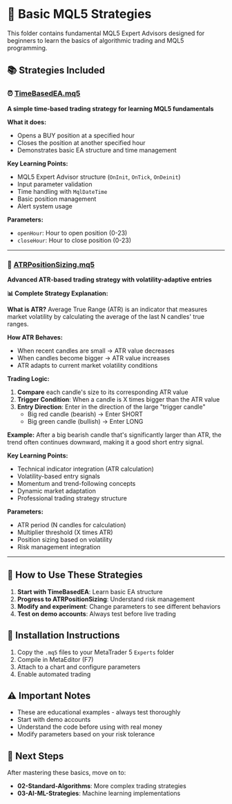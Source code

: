 # 🔰 Basic MQL5 Strategies

This folder contains fundamental MQL5 Expert Advisors designed for beginners to learn the basics of algorithmic trading and MQL5 programming.

## 📚 Strategies Included

### ⏰ [TimeBasedEA.mq5](./TimeBasedEA.mq5)
**A simple time-based trading strategy for learning MQL5 fundamentals**

**What it does:**
- Opens a BUY position at a specified hour
- Closes the position at another specified hour
- Demonstrates basic EA structure and time management

**Key Learning Points:**
- MQL5 Expert Advisor structure (`OnInit`, `OnTick`, `OnDeinit`)
- Input parameter validation
- Time handling with `MqlDateTime`
- Basic position management
- Alert system usage

**Parameters:**
- `openHour`: Hour to open position (0-23)
- `closeHour`: Hour to close position (0-23)

---

### 📏 [ATRPositionSizing.mq5](./ATRPositionSizing.mq5)
**Advanced ATR-based trading strategy with volatility-adaptive entries**

**📊 Complete Strategy Explanation:**

**What is ATR?** Average True Range (ATR) is an indicator that measures market volatility by calculating the average of the last N candles' true ranges.

**How ATR Behaves:**
- When recent candles are small → ATR value decreases  
- When candles become bigger → ATR value increases
- ATR adapts to current market volatility conditions

**Trading Logic:**
1. **Compare** each candle's size to its corresponding ATR value
2. **Trigger Condition**: When a candle is X times bigger than the ATR value
3. **Entry Direction**: Enter in the direction of the large "trigger candle"
   - Big red candle (bearish) → Enter SHORT
   - Big green candle (bullish) → Enter LONG

**Example:** After a big bearish candle that's significantly larger than ATR, the trend often continues downward, making it a good short entry signal.

**Key Learning Points:**
- Technical indicator integration (ATR calculation)
- Volatility-based entry signals
- Momentum and trend-following concepts
- Dynamic market adaptation
- Professional trading strategy structure

**Parameters:**
- ATR period (N candles for calculation)
- Multiplier threshold (X times ATR)
- Position sizing based on volatility
- Risk management integration

---

## 🎯 How to Use These Strategies

1. **Start with TimeBasedEA**: Learn basic EA structure
2. **Progress to ATRPositionSizing**: Understand risk management
3. **Modify and experiment**: Change parameters to see different behaviors
4. **Test on demo accounts**: Always test before live trading

## 🔧 Installation Instructions

1. Copy the `.mq5` files to your MetaTrader 5 `Experts` folder
2. Compile in MetaEditor (F7)
3. Attach to a chart and configure parameters
4. Enable automated trading

## ⚠️ Important Notes

- These are educational examples - always test thoroughly
- Start with demo accounts
- Understand the code before using with real money
- Modify parameters based on your risk tolerance

## 🚀 Next Steps

After mastering these basics, move on to:
- **02-Standard-Algorithms**: More complex trading strategies
- **03-AI-ML-Strategies**: Machine learning implementations
